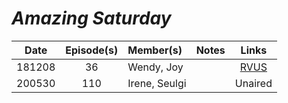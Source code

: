 # _Amazing Saturday_

| **Date** | **Episode(s)** | **Member(s)** | **Notes** |                                     **Links**                                     |
|:--------:|:--------------:|:--------------|:---------:|:---------------------------------------------------------------------------------:|
|  181208  |       36       | Wendy, Joy    |           | [RVUS](https://revelupsubs.com/2018/12/08/eng-181208-wendy-joy-amazing-saturday/) |
|  200530  |      110       | Irene, Seulgi |           |                                      Unaired                                      |